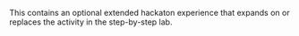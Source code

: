 This contains an optional extended hackaton experience that expands on or replaces the activity in the step-by-step lab.
